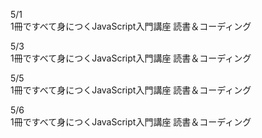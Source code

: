 
5/1<br>
1冊ですべて身につくJavaScript入門講座 読書＆コーディング<br>

5/3<br>
1冊ですべて身につくJavaScript入門講座 読書＆コーディング<br>

5/5<br>
1冊ですべて身につくJavaScript入門講座 読書＆コーディング<br>

5/6<br>
1冊ですべて身につくJavaScript入門講座 読書＆コーディング<br>
